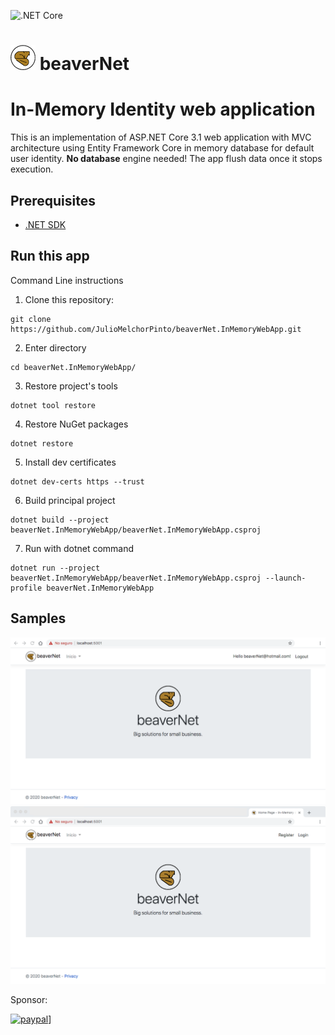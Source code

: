 ![.NET Core](https://github.com/JulioMelchorPinto/beaverNet.InMemoryWebApp/workflows/.NET%20Core/badge.svg?branch=master)

# ![beavernet](beaverNet.InMemoryWebApp/wwwroot/img/beaverNetLogo40px.png) beaverNet

# In-Memory Identity web application
This is an implementation of ASP.NET Core 3.1 web application with MVC architecture using Entity Framework Core in memory database for default user identity.
**No database** engine needed! The app flush data once it stops execution.

## Prerequisites
- [.NET SDK](https://dotnet.microsoft.com/download)

## Run this app
Command Line instructions 
1. Clone this repository:
````
git clone https://github.com/JulioMelchorPinto/beaverNet.InMemoryWebApp.git
````
2. Enter directory
````
cd beaverNet.InMemoryWebApp/
````
3. Restore project's tools
````
dotnet tool restore
````
4. Restore NuGet packages
````
dotnet restore
````
5. Install dev certificates
````
dotnet dev-certs https --trust
````
6. Build principal project
````
dotnet build --project beaverNet.InMemoryWebApp/beaverNet.InMemoryWebApp.csproj
````
7. Run with dotnet command
````
dotnet run --project beaverNet.InMemoryWebApp/beaverNet.InMemoryWebApp.csproj --launch-profile beaverNet.InMemoryWebApp
````

## Samples

![beavernet](beaverNet.InMemoryWebApp/wwwroot/img/screenshot_A.png)
![beavernet](beaverNet.InMemoryWebApp/wwwroot/img/screenshot_B.png)

Sponsor:

[![paypal](https://www.paypalobjects.com/en_US/i/btn/btn_donateCC_LG.gif)](https://paypal.me/beaverNet)]

